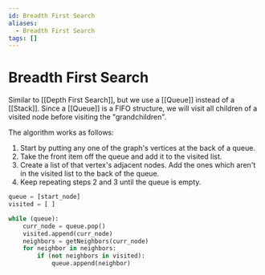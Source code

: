 ```yaml
---
id: Breadth First Search
aliases:
  - Breadth First Search
tags: []
---
```


# Breadth First Search

Similar to [[Depth First Search]], but we use a [[Queue]] instead of a [[Stack]].
Since a [[Queue]] is a FIFO structure, we will visit all children of a visited
node before visiting the "grandchildren".

The algorithm works as follows:

1. Start by putting any one of the graph's vertices at the back of a queue.
2. Take the front item off the queue and add it to the visited list.
3. Create a list of that vertex's adjacent nodes. Add the ones which aren't in
the visited list to the back of the queue.
4. Keep repeating steps 2 and 3 until the queue is empty.

```python
queue = [start_node]
visited = [ ]

while (queue):
	curr_node = queue.pop()
	visited.append(curr_node)
	neighbors = getNeighbors(curr_node)
	for neighbor in neighbors:
		if (not neighbors in visited):
			queue.append(neighbor)
```
